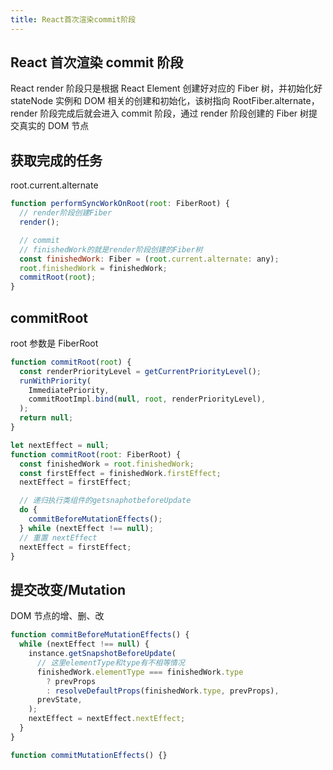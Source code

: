 ```yaml
---
title: React首次渲染commit阶段
---
```


## React 首次渲染 commit 阶段

React render 阶段只是根据 React Element 创建好对应的 Fiber 树，并初始化好 stateNode 实例和 DOM 相关的创建和初始化，该树指向 RootFiber.alternate，render 阶段完成后就会进入 commit 阶段，通过 render 阶段创建的 Fiber 树提交真实的 DOM 节点

## 获取完成的任务

root.current.alternate

```js
function performSyncWorkOnRoot(root: FiberRoot) {
  // render阶段创建Fiber
  render();

  // commit
  // finishedWork的就是render阶段创建的Fiber树
  const finishedWork: Fiber = (root.current.alternate: any);
  root.finishedWork = finishedWork;
  commitRoot(root);
}
```

## commitRoot

root 参数是 FiberRoot

```js
function commitRoot(root) {
  const renderPriorityLevel = getCurrentPriorityLevel();
  runWithPriority(
    ImmediatePriority,
    commitRootImpl.bind(null, root, renderPriorityLevel),
  );
  return null;
}
```

```js
let nextEffect = null;
function commitRoot(root: FiberRoot) {
  const finishedWork = root.finishedWork;
  const firstEffect = finishedWork.firstEffect;
  nextEffect = firstEffect;

  // 递归执行类组件的getsnaphotbeforeUpdate
  do {
    commitBeforeMutationEffects();
  } while (nextEffect !== null);
  // 重置 nextEffect
  nextEffect = firstEffect;
}
```

## 提交改变/Mutation

DOM 节点的增、删、改

```js
function commitBeforeMutationEffects() {
  while (nextEffect !== null) {
    instance.getSnapshotBeforeUpdate(
      // 这里elementType和type有不相等情况
      finishedWork.elementType === finishedWork.type
        ? prevProps
        : resolveDefaultProps(finishedWork.type, prevProps),
      prevState,
    );
    nextEffect = nextEffect.nextEffect;
  }
}

function commitMutationEffects() {}
```
